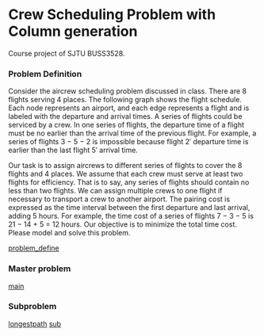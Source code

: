 # Crew Scheduling Problem with Column generation

Course project of SJTU BUSS3528.

### Problem Definition

Consider the aircrew scheduling problem discussed in class. There are 8 flights serving 4 places. The following graph shows the flight schedule. Each node represents an airport, and each edge represents a flight and is labeled with the departure and arrival times. A series of flights could be serviced by a crew. In one series of flights, the departure time of a flight must be no earlier than the arrival time of the previous flight. For example, a series of flights 3 − 5 − 2 is impossible because flight 2′ departure time is earlier than the last flight 5′ arrival time.

Our task is to assign aircrews to different series of flights to cover the 8 flights and 4 places. We assume that each crew must serve at least two flights for efficiency. That is to say, any series of flights should contain no less than two flights. We can assign multiple crews to one flight if necessary to transport a crew to another airport. The pairing cost is expressed as the time interval between the first departure and last arrival, adding 5 hours. For example, the time cost of a series of flights 7 − 3 − 5 is 21 − 14 + 5 = 12 hours. Our objective is to minimize the total time cost. Please model and solve this problem.

[problem_define](./imgs/problem_define.png)

### Master problem
[main](./imgs/main.png)

### Subproblem
[longestpath](./imgs/longestpath.png)
[sub](./imgs/sub.png)

